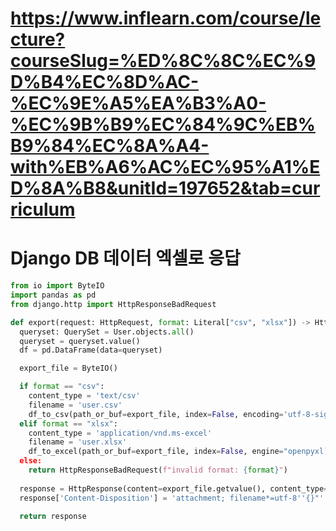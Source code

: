 # https://www.inflearn.com/course/lecture?courseSlug=%ED%8C%8C%EC%9D%B4%EC%8D%AC-%EC%9E%A5%EA%B3%A0-%EC%9B%B9%EC%84%9C%EB%B9%84%EC%8A%A4-with%EB%A6%AC%EC%95%A1%ED%8A%B8&unitId=197652&tab=curriculum
# Django DB 데이터 엑셀로 응답


```python
from io import ByteIO
import pandas as pd
from django.http import HttpResponseBadRequest

def export(request: HttpRequest, format: Literal["csv", "xlsx"]) -> HttpResponse:
  queryset: QuerySet = User.objects.all()
  queryset = queryset.value()
  df = pd.DataFrame(data=queryset)

  export_file = ByteIO()

  if format == "csv":
    content_type = 'text/csv'
    filename = 'user.csv'
    df_to_csv(path_or_buf=export_file, index=False, encoding='utf-8-sig')
  elif format == "xlsx":
    content_type = 'application/vnd.ms-excel'
    filename = 'user.xlsx'
    df_to_excel(path_or_buf=export_file, index=False, engine="openpyxl)
  else:
    return HttpResponseBadRequest(f"invalid format: {format}")
  
  response = HttpResponse(content=export_file.getvalue(), content_type=content_type)
  response['Content-Disposition'] = 'attachment; filename*=utf-8''{}"'.format(filename)

  return response

```
